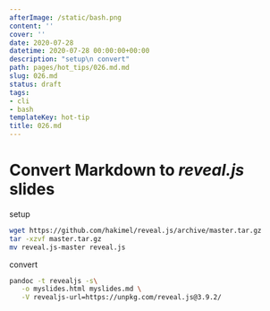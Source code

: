 ```yaml
---
afterImage: /static/bash.png
content: ''
cover: ''
date: 2020-07-28
datetime: 2020-07-28 00:00:00+00:00
description: "setup\n convert"
path: pages/hot_tips/026.md.md
slug: 026.md
status: draft
tags:
- cli
- bash
templateKey: hot-tip
title: 026.md
---
```


# Convert **Markdown** to _reveal.js_ slides

setup
``` bash
wget https://github.com/hakimel/reveal.js/archive/master.tar.gz
tar -xzvf master.tar.gz
mv reveal.js-master reveal.js
```

convert
``` bash
pandoc -t revealjs -s\
   -o myslides.html myslides.md \
   -V revealjs-url=https://unpkg.com/reveal.js@3.9.2/
```